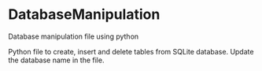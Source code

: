 # DatabaseManipulation
Database manipulation file using python

Python file to create, insert and delete tables from SQLite database. Update the database name in the file.
